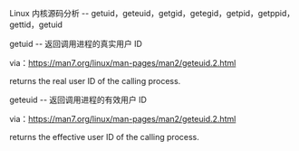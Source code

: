Linux 内核源码分析 -- getuid，geteuid，getgid，getegid，getpid，getppid，gettid，getuid



getuid -- 返回调用进程的真实用户 ID

via：https://man7.org/linux/man-pages/man2/geteuid.2.html

returns the real user ID of the calling process.



geteuid -- 返回调用进程的有效用户 ID

via：https://man7.org/linux/man-pages/man2/geteuid.2.html

returns the effective user ID of the calling process.

